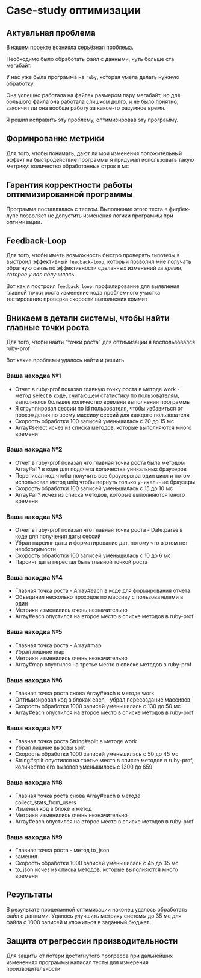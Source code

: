 # Case-study оптимизации

## Актуальная проблема
В нашем проекте возникла серьёзная проблема.

Необходимо было обработать файл с данными, чуть больше ста мегабайт.

У нас уже была программа на `ruby`, которая умела делать нужную обработку.

Она успешно работала на файлах размером пару мегабайт, но для большого файла она работала слишком долго, и не было понятно, закончит ли она вообще работу за какое-то разумное время.

Я решил исправить эту проблему, оптимизировав эту программу.

## Формирование метрики
Для того, чтобы понимать, дают ли мои изменения положительный эффект на быстродействие программы я придумал использовать такую метрику: количество обработанных строк в мс

## Гарантия корректности работы оптимизированной программы
Программа поставлялась с тестом. Выполнение этого теста в фидбек-лупе позволяет не допустить изменения логики программы при оптимизации.

## Feedback-Loop
Для того, чтобы иметь возможность быстро проверять гипотезы я выстроил эффективный `feedback-loop`, который позволил мне получать обратную связь по эффективности сделанных изменений за *время, которое у вас получилось*

Вот как я построил `feedback_loop`: 
    профилирование для выявления главной точки роста
    изменение кода проблемного участка
    тестирование
    проверка скорости выполнения
    коммит

## Вникаем в детали системы, чтобы найти главные точки роста
Для того, чтобы найти "точки роста" для оптимизации я воспользовался ruby-prof

Вот какие проблемы удалось найти и решить

### Ваша находка №1
- Отчет в ruby-prof показал главную точку роста в методе work - метод select в коде, считающем статистику по пользователям, выполнялся большее количество времени выполнения программы
- Я сгруппировал сессии по id пользователя, чтобы избавиться от прохождения по всему массиву сессий для каждого пользователя 
- Скорость обработки 100 записей уменьшилась с 20 до 15 мс
- Array#select исчез из списка методов, которые выполняются много времени

### Ваша находка №2
- Отчет в ruby-prof показал что главная точка роста была методом Array#all? в коде для подсчета количества уникальных браузеров 
- Переписал код чтобы получить все браузеры за один цикл и потом использовал метод uniq чтобы вернуть только уникальные браузеры
- Скорость обработки 100 записей уменьшилась с 15 до 10 мс
- Array#all? исчез из списка методов, которые выполняются много времени

### Ваша находка №3
- Отчет в ruby-prof показал что главная точка роста - Date.parse в коде для получения даты сессий
- Убрал парсинг даты и форматирование дат, потому что в этом нет необходимости
- Скорость обработки 100 записей уменьшилась с 10 до 6 мс
- Парсинг даты перестал быть главной точкой роста

### Ваша находка №4
- Главная точка роста - Array#each в коде для формирования отчета
- Объединил несколько проходов по массиву с пользователями в один
- Метрики изменились очень незначительно
- Array#each опустился на второе место в списке методов в ruby-prof

### Ваша находка №5
- Главная точка роста - Array#map
- Убрал лишние map
- Метрики изменились очень незначительно
- Array#map опустился на третье место в списке методов в ruby-prof

### Ваша находка №6
- Главная точка роста снова Array#each в методе work
- Оптимизировал код в блоках each - убрал пересоздание массивов
- Скорость обработки 1000 записей уменьшилась с 130 до 50 мс
- Array#each опустился на второе место в списке методов в ruby-prof

### Ваша находка №7
- Главная точка роста String#split в методе work
- Убрал лишние вызовы split
- Скорость обработки 1000 записей уменьшилась с 50 до 45 мс
- String#split опустился на третье место в списке методов в ruby-prof, количество его вызовов уменьшилось с 1300 до 659

### Ваша находка №8
- Главная точка роста снова Array#each в методе collect_stats_from_users
- Изменил код в блоке и метод
- Метрики изменились очень незначительно
- Array#each опустился на второе место в списке методов в ruby-prof

### Ваша находка №9
- Главная точка роста - метод to_json
- заменил 
- Скорость обработки 1000 записей уменьшилась с 45 до 35 мс
- to_json исчез из списка методов, которые выполняются много времени

## Результаты
В результате проделанной оптимизации наконец удалось обработать файл с данными.
Удалось улучшить метрику системы до 35 мс для файла с 1000 записей и уложиться в заданный бюджет.

## Защита от регрессии производительности
Для защиты от потери достигнутого прогресса при дальнейших изменениях программы написал тесты для измерения производительности

